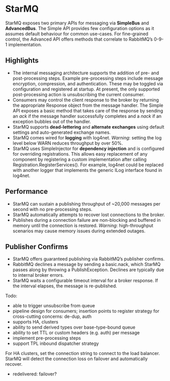 StarMQ
======

StarMQ exposes two primary APIs for messaging via **SimpleBus** and **AdvancedBus**. The Simple API provides few configuration options as it assumes default behaviour for common use-cases. For fine-grained control, the Advanced API offers methods that correlate to RabbitMQ’s 0-9-1 implementation.

## Highlights
- The internal messaging architecture supports the addition of pre- and post-processing steps. Example pre-processing steps include message encryption, compression, and authentication. These may be toggled via configuration and registered at startup. At present, the only supported post-processing action is unsubscribing the current consumer.
- Consumers may control the client response to the broker by returning the appropriate Response object from the message handler. The Simple API exposes a basic method that takes care of the response by sending an _ack_ if the message handler successfully completes and a _nack_ if an exception bubbles out of the handler.
- StarMQ supports **dead-lettering** and **alternate exchanges** using default settings and auto-generated exchange names.
- StarMQ comes wired for **logging** with log4net. _Warning_: setting the log level below WARN reduces throughput by over 50%.
- StarMQ uses SimpleInjector for **dependency injection** and is configured for overriding registrations. This allows easy replacement of any component by registering a custom implementation after calling Registration.RegisterServices(). For example, log4net could be replaced with another logger that implements the generic ILog interface found in log4net.

## Performance
- StarMQ can sustain a publishing throughput of ~20,000 messages per second with no pre-processing steps.
- StarMQ automatically attempts to recover lost connections to the broker.
- Publishes during a connection failure are non-blocking and buffered in memory until the connection is restored. _Warning_: high-throughput scenarios may cause memory issues during extended outages.

## Publisher Confirms
- StarMQ offers guaranteed publishing via RabbitMQ’s publisher confirms.
- RabbitMQ declines a message by sending a basic.nack, which StarMQ passes along by throwing a PublishException. Declines are typically due to internal broker errors.
- StarMQ waits a configurable timeout interval for a broker response. If the interval elapses, the message is re-published.

Todo:
- able to trigger unsubscribe from queue
- pipeline design for consumers; insertion points to register strategy for cross-cutting concerns: de-dup, auth
- supports HA, clusters
- ability to send derived types over base-type-bound queue
- ability to set TTL or custom headers (e.g. auth) per message
- implement pre-processing steps
- support TPL inbound dispatcher strategy

For HA clusters, set the connection string to connect to the load balancer. StarMQ will detect the connection loss on failover and automatically recover.

- redelivered: failover?
